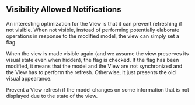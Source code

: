 Visibility Allowed Notifications
--------------------------------

An interesting optimization for the View is that it can prevent
refreshing if not visible. When not visible, instead of performing
potentially elaborate operations in response to the modified model,
the view can simply set a flag.

When the view is made visible again (and we assume the view preserves
its visual state even when hidden), the flag is checked. If the flag has been
modified, it means that the model and the View are not synchronized and the View has to
perform the refresh. Otherwise, it just presents the old visual appearance.

Prevent a View refresh if
the model changes on some information that is not displayed due to the state of
the view.
